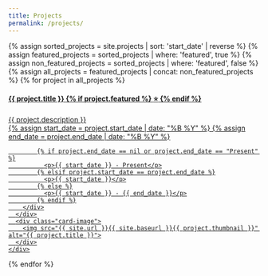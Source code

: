 ```yaml
---
title: Projects
permalink: /projects/
---
```


<div class="card-container">
  {% assign sorted_projects = site.projects | sort: 'start_date' | reverse %}
  {% assign featured_projects = sorted_projects | where: 'featured', true %}
  {% assign non_featured_projects = sorted_projects | where: 'featured', false %}
  {% assign all_projects = featured_projects | concat: non_featured_projects %}
  {% for project in all_projects %}
  <a href="{{ site.baseurl }}/projects/{{ project.slug }}" class="card-link">
    <div class="card">
      <div class="card-content">
		    <h4 class="card-title">{{ project.title }}
          {% if project.featured %}
            <span class="featured-icon" aria-label="Featured project">⭐</span>
          {% endif %}
        </h4>
        <div class="card-description">{{ project.description }}</div>
  		  <div class="card-duration">
            {% assign start_date = project.start_date | date: "%B %Y" %}
            {% assign end_date = project.end_date | date: "%B %Y" %}

            {% if project.end_date == nil or project.end_date == "Present" %}
              <p>{{ start_date }} - Present</p>
            {% elsif project.start_date == project.end_date %}
              <p>{{ start_date }}</p>
            {% else %}
              <p>{{ start_date }} - {{ end_date }}</p>
            {% endif %}
        </div>
      </div>
      <div class="card-image">
        <img src="{{ site.url }}{{ site.baseurl }}{{ project.thumbnail }}" alt="{{ project.title }}">
      </div>
    </div>
  </a>
  {% endfor %}
</div>
